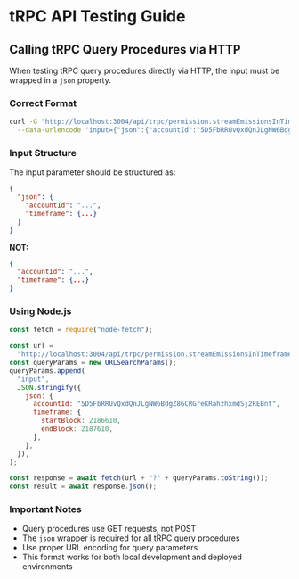 # tRPC API Testing Guide

## Calling tRPC Query Procedures via HTTP

When testing tRPC query procedures directly via HTTP, the input must be wrapped in a `json` property.

### Correct Format

```bash
curl -G "http://localhost:3004/api/trpc/permission.streamEmissionsInTimeframe" \
  --data-urlencode 'input={"json":{"accountId":"5D5FbRRUvQxdQnJLgNW6BdgZ86CRGreKRahzhxmdSj2REBnt","timeframe":{"startBlock":2186610,"endBlock":2187610}}}'
```

### Input Structure

The input parameter should be structured as:

```json
{
  "json": {
    "accountId": "...",
    "timeframe": {...}
  }
}
```

**NOT:**

```json
{
  "accountId": "...",
  "timeframe": {...}
}
```

### Using Node.js

```javascript
const fetch = require("node-fetch");

const url =
  "http://localhost:3004/api/trpc/permission.streamEmissionsInTimeframe";
const queryParams = new URLSearchParams();
queryParams.append(
  "input",
  JSON.stringify({
    json: {
      accountId: "5D5FbRRUvQxdQnJLgNW6BdgZ86CRGreKRahzhxmdSj2REBnt",
      timeframe: {
        startBlock: 2186610,
        endBlock: 2187610,
      },
    },
  }),
);

const response = await fetch(url + "?" + queryParams.toString());
const result = await response.json();
```

### Important Notes

- Query procedures use GET requests, not POST
- The `json` wrapper is required for all tRPC query procedures
- Use proper URL encoding for query parameters
- This format works for both local development and deployed environments
